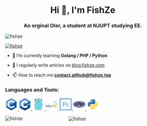 
<h1 align="center">Hi 👋, I'm FishZe</h1>
<h3 align="center">An orginal OIer, a student at NJUPT studying EE.</h3>

<p align="left"> <img src="https://komarev.com/ghpvc/?username=fishze&label=Profile%20views&color=0e75b6&style=flat" alt="fishze" /> </p>

<p align="left"> <a href="https://github.com/ryo-ma/github-profile-trophy"><img src="https://github-profile-trophy.vercel.app/?username=fishze" alt="fishze" /></a> </p>

- 🌱 I’m currently learning **Golang / PHP / Python**

- 📝 I regularly write articles on [blog.fishze.com](https://blog.fishze.com)

- 📫 How to reach me **contact.github@fishze.top**


<h3 align="left">Languages and Tools:</h3>
<p align="left"> <a href="https://www.cprogramming.com/" target="_blank" rel="noreferrer"> <img src="https://raw.githubusercontent.com/devicons/devicon/master/icons/c/c-original.svg" alt="c" width="40" height="40"/> </a> <a href="https://www.w3schools.com/cpp/" target="_blank" rel="noreferrer"> <img src="https://raw.githubusercontent.com/devicons/devicon/master/icons/cplusplus/cplusplus-original.svg" alt="cplusplus" width="40" height="40"/> </a> <a href="https://golang.org" target="_blank" rel="noreferrer"> <img src="https://raw.githubusercontent.com/devicons/devicon/master/icons/go/go-original.svg" alt="go" width="40" height="40"/> </a> <a href="https://www.mysql.com/" target="_blank" rel="noreferrer"> <img src="https://raw.githubusercontent.com/devicons/devicon/master/icons/mysql/mysql-original-wordmark.svg" alt="mysql" width="40" height="40"/> </a> <a href="https://www.photoshop.com/en" target="_blank" rel="noreferrer"> <img src="https://raw.githubusercontent.com/devicons/devicon/master/icons/photoshop/photoshop-line.svg" alt="photoshop" width="40" height="40"/> </a> <a href="https://www.php.net" target="_blank" rel="noreferrer"> <img src="https://raw.githubusercontent.com/devicons/devicon/master/icons/php/php-original.svg" alt="php" width="40" height="40"/> </a> <a href="https://www.python.org" target="_blank" rel="noreferrer"> <img src="https://raw.githubusercontent.com/devicons/devicon/master/icons/python/python-original.svg" alt="python" width="40" height="40"/> </a> </p>

<p><img align="left" style="width: 40%" src="https://github-readme-stats.vercel.app/api/top-langs/?username=FishZe&layout=compact&theme=dark" alt="fishze" /></p>

<p>&nbsp;<img align="center"  src="https://github-readme-stats.vercel.app/api?username=FishZe&theme=dark&show_icons=true" alt="fishze" /></p>

